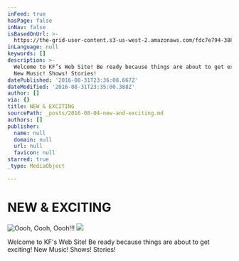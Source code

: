 ```yaml
---
inFeed: true
hasPage: false
inNav: false
isBasedOnUrl: >-
  https://the-grid-user-content.s3-us-west-2.amazonaws.com/fdc7e794-388e-4886-a796-f6b7c6f26f61.jpg
inLanguage: null
keywords: []
description: >-
  Welcome to KF’s Web Site! Be ready because things are about to get exciting!
  New Music! Shows! Stories!
datePublished: '2016-08-31T23:36:08.667Z'
dateModified: '2016-08-31T23:35:00.388Z'
author: []
via: {}
title: NEW & EXCITING
sourcePath: _posts/2016-08-04-new-and-exciting.md
authors: []
publisher:
  name: null
  domain: null
  url: null
  favicon: null
starred: true
_type: MediaObject

---
```

# NEW & EXCITING
![Oooh, Oooh, Oooh!!!](https://the-grid-user-content.s3-us-west-2.amazonaws.com/fdc7e794-388e-4886-a796-f6b7c6f26f61.jpg)
![](https://the-grid-user-content.s3-us-west-2.amazonaws.com/f5001f7c-3f8b-4deb-ace1-c380bdcaee85.jpg)

Welcome to KF's Web Site! Be ready because things are about to get exciting! New Music! Shows! Stories!